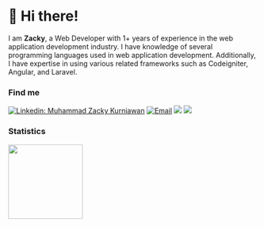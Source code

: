 # 👋 Hi there!

I am **Zacky**, a Web Developer with 1+ years of experience in the web application development industry. I have knowledge of several programming languages used in web application development. Additionally, I have expertise in using various related frameworks such as Codeigniter, Angular, and Laravel.

### Find me

[![Linkedin: Muhammad Zacky Kurniawan](https://img.shields.io/badge/-Zacky%20Kurniawan-blue?style=flat-square&logo=Linkedin&logoColor=white&link=https://www.linkedin.com/in/zackykurniawan/)](https://www.linkedin.com/in/zackykurniawan/)
<a href="mailto:zackykurniawn@gmail.com"><img alt="Email" src="https://img.shields.io/badge/Email-zackykurniawan@gmail.com-blue?style=flat-square&logo=email"></a>
[![](https://komarev.com/ghpvc/?username=zackykurniawan&color=blue&label=Profile%20Views)](https://github.com/zackykurniawan/zackykurniawan)
[![](https://img.shields.io/github/followers/zackykurniawan?label=GitHub%20Followers)](https://github.com/zackykurniawan)


### Statistics

<div>
  <img height="150" src="https://github-readme-stats.vercel.app/api/top-langs/?username=zackykurniawan&layout=compact&theme=react&hide=php&langs_count=6" />
</div>
